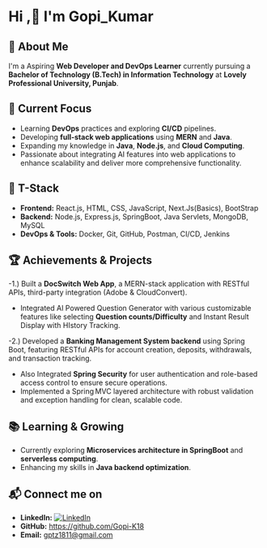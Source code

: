 # Hi ,👋 I'm Gopi_Kumar

## 🚀 About Me
I'm a Aspiring **Web Developer and DevOps Learner** currently pursuing a **Bachelor of Technology (B.Tech) in Information Technology** at **Lovely Professional University, Punjab**.

## 🎯 Current Focus
- Learning **DevOps** practices and exploring **CI/CD** pipelines.
- Developing **full-stack web applications** using **MERN** and **Java**.
- Expanding my knowledge in **Java**, **Node.js**, and **Cloud Computing**.
- Passionate about integrating AI features into web applications to enhance scalability and deliver more comprehensive functionality.

## 🔧 T-Stack
- **Frontend:** React.js, HTML, CSS, JavaScript, Next.Js(Basics), BootStrap 
- **Backend:** Node.js, Express.js, SpringBoot, Java Servlets, MongoDB, MySQL
- **DevOps & Tools:** Docker, Git, GitHub, Postman, CI/CD, Jenkins

## 🏆 Achievements & Projects
-1.) Built a **DocSwitch Web App**, a MERN-stack application with RESTful APIs, third-party integration (Adobe & CloudConvert).
- Integrated AI Powered Question Generator with various customizable features like selecting **Question counts/Difficulty** and Instant Result Display with HIstory Tracking.

-2.) Developed a **Banking Management System backend** using Spring Boot, featuring RESTful APIs for account creation, deposits, withdrawals, and transaction tracking.
- Also Integrated **Spring Security** for user authentication and role-based access control to ensure secure operations.
- Implemented a Spring MVC layered architecture with robust validation and exception handling for clean, scalable code.

## 📚 Learning & Growing
- Currently exploring **Microservices architecture in SpringBoot** and **serverless computing**.
- Enhancing my skills in **Java backend optimization**.

## 📬 Connect me on 
- **LinkedIn:**  [![LinkedIn](https://badgen.net/badge/icon/LinkedIn?icon=linkedin&label=Profile&color=0077B5)](https://www.linkedin.com/in/gopi-k18/)
- **GitHub:** https://github.com/Gopi-K18
- **Email:** gptz1811@gmail.com



